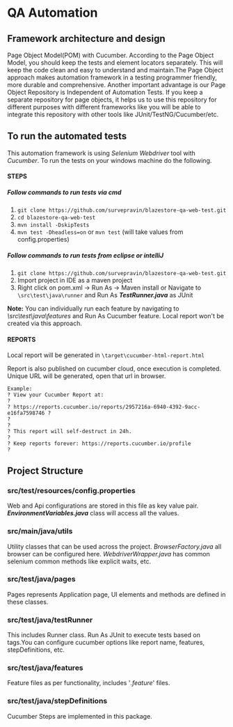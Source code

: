 # QA Automation

## Framework architecture and design
Page Object Model(POM) with Cucumber. According to the Page Object Model, you should keep the tests and element locators separately. This will keep the code clean and easy to understand and maintain.The Page Object approach makes automation framework in a testing programmer friendly, more durable and comprehensive. Another important advantage is our Page Object Repository is Independent of Automation Tests. If you keep a separate repository for page objects, it helps us to use this repository for different purposes with different frameworks like you will be able to integrate this repository with other tools like JUnit/TestNG/Cucumber/etc.

## To run the automated tests
This automation framework is using *Selenium Webdriver* tool with *Cucumber*. To run the tests on your windows machine do the following.

#### STEPS
##### Follow commands to run tests via cmd
1. `git clone https://github.com/survepravin/blazestore-qa-web-test.git`
2. `cd blazestore-qa-web-test`
3. `mvn install -DskipTests`
4. `mvn test -Dheadless=on` or `mvn test` (will take values from config.properties)

##### Follow commands to run tests from eclipse or intelliJ
1. `git clone https://github.com/survepravin/blazestore-qa-web-test.git`
2. Import project in IDE as a maven project
3. Right click on pom.xml -> Run As -> Maven install
or 
Navigate to ``\src\test\java\runner`` and Run As _**TestRunner.java**_ as JUnit

**Note:** You can individually run each feature by navigating to _\src\test\java\features_ and Run As Cucumber feature. Local report won't be created via this approach.

#### REPORTS
Local report will be generated in `\target\cucumber-html-report.html`

Report is also published on cucumber cloud, once execution is completed. Unique URL will be generated, open that url in browser.
``` 
Example:
? View your Cucumber Report at:                                            ?
? https://reports.cucumber.io/reports/2957216a-6940-4392-9acc-e16fa7598746 ?
?                                                                          ?
? This report will self-destruct in 24h.                                   ?
? Keep reports forever: https://reports.cucumber.io/profile                ?
```

## Project Structure

### src/test/resources/config.properties
Web and Api configurations are stored in this file as key value pair. _**EnvironmentVariables.java**_ class will access all the values.

### src/main/java/utils
Utility classes that can be used across the project. *BrowserFactory.java* all browser can be configured here. *WebdriverWrapper.java* has common selenium common methods like explicit waits, etc.

### src/test/java/pages
Pages represents Application page, UI elements and methods are defined in these classes.

### src/test/java/testRunner
This includes Runner class. Run As JUnit to execute tests based on tags.You can configure cucumber options like report name, features, stepDefinitions, etc.

### src/test/java/features
Feature files as per functionality, includes '*.feature*' files.

### src/test/java/stepDefinitions
Cucumber Steps are implemented in this package.
